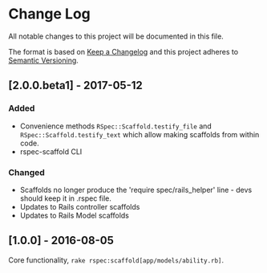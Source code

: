 # Change Log
All notable changes to this project will be documented in this file.

The format is based on [Keep a Changelog](http://keepachangelog.com/)
and this project adheres to [Semantic Versioning](http://semver.org/).

## [2.0.0.beta1] - 2017-05-12
### Added
- Convenience methods `RSpec::Scaffold.testify_file` and `RSpec::Scaffold.testify_text` which allow making scaffolds from within code.
- rspec-scaffold CLI

### Changed
- Scaffolds no longer produce the 'require spec/rails_helper' line - devs should keep it in .rspec file.
- Updates to Rails controller scaffolds
- Updates to Rails Model scaffolds

## [1.0.0] - 2016-08-05
Core functionality, `rake rspec:scaffold[app/models/ability.rb]`.  
